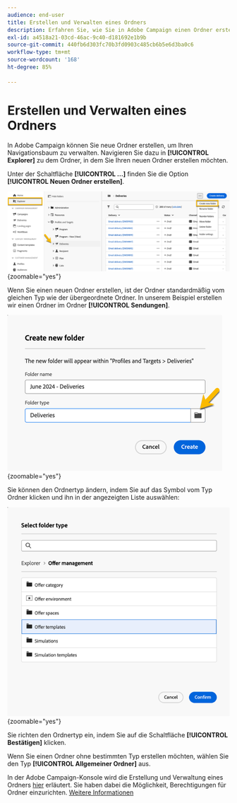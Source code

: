 ```yaml
---
audience: end-user
title: Erstellen und Verwalten eines Ordners
description: Erfahren Sie, wie Sie in Adobe Campaign einen Ordner erstellen und verwalten.
exl-id: a4518a21-03cd-46ac-9c40-d181692e1b9b
source-git-commit: 440fb6d303fc70b3fd0903c485cb6b5e6d3ba0c6
workflow-type: tm+mt
source-wordcount: '168'
ht-degree: 85%

---
```


# Erstellen und Verwalten eines Ordners

In Adobe Campaign können Sie neue Ordner erstellen, um Ihren Navigationsbaum zu verwalten. Navigieren Sie dazu in **[!UICONTROL Explorer]** zu dem Ordner, in dem Sie Ihren neuen Ordner erstellen möchten.

Unter der Schaltfläche **[!UICONTROL …]** finden Sie die Option **[!UICONTROL Neuen Ordner erstellen]**.

![](assets/folder_create.png){zoomable="yes"}

Wenn Sie einen neuen Ordner erstellen, ist der Ordner standardmäßig vom gleichen Typ wie der übergeordnete Ordner.
In unserem Beispiel erstellen wir einen Ordner im Ordner **[!UICONTROL Sendungen]**.

![](assets/folder_new.png){zoomable="yes"}

Sie können den Ordnertyp ändern, indem Sie auf das Symbol vom Typ Ordner klicken und ihn in der angezeigten Liste auswählen:

![](assets/folder_type.png){zoomable="yes"}

Sie richten den Ordnertyp ein, indem Sie auf die Schaltfläche **[!UICONTROL Bestätigen]** klicken.

Wenn Sie einen Ordner ohne bestimmten Typ erstellen möchten, wählen Sie den Typ **[!UICONTROL Allgemeiner Ordner]** aus.

In der Adobe Campaign-Konsole wird die Erstellung und Verwaltung eines Ordners [hier](https://experienceleague.adobe.com/de/docs/campaign/campaign-v8/config/configuration/folders-and-views) erläutert. Sie haben dabei die Möglichkeit, Berechtigungen für Ordner einzurichten. [Weitere Informationen](https://experienceleague.adobe.com/de/docs/campaign/campaign-v8/admin/permissions/folder-permissions)
